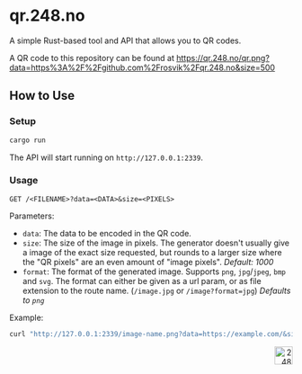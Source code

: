 # qr.248.no

A simple Rust-based tool and API that allows you to QR codes.

A QR code to this repository can be found at https://qr.248.no/qr.png?data=https%3A%2F%2Fgithub.com%2Frosvik%2Fqr.248.no&size=500

## How to Use

### Setup

```bash
cargo run
```

The API will start running on `http://127.0.0.1:2339`.

### Usage

`GET /<FILENAME>?data=<DATA>&size=<PIXELS>`

Parameters:
- `data`: The data to be encoded in the QR code.
- `size`: The size of the image in pixels. The generator doesn't usually give a image of the exact size requested, but rounds to a larger size where the "QR pixels" are an even amount of "image pixels". _Default: 1000_
- `format`: The format of the generated image. Supports `png`, `jpg`/`jpeg`, `bmp` and `svg`. The format can either be given as a url param, or as file extension to the route name. (`/image.jpg` or `/image?format=jpg`) _Defaults to `png`_

Example:
```bash
curl "http://127.0.0.1:2339/image-name.png?data=https://example.com/&size=300"
```

<div align="right"><img src="https://github-production-user-asset-6210df.s3.amazonaws.com/1774972/269361517-d0d8e30e-4a25-4ba2-b926-2a42da1156f8.svg" width="32" alt="248"></div>
